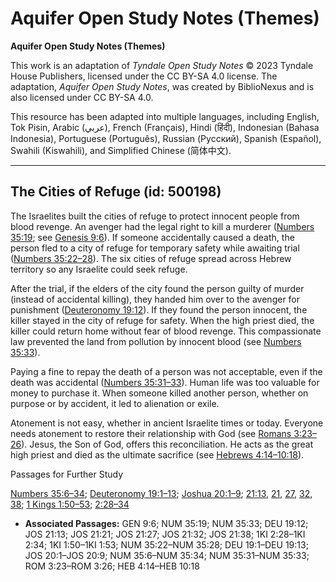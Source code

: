 # Aquifer Open Study Notes (Themes)

**Aquifer Open Study Notes (Themes)**

This work is an adaptation of *Tyndale Open Study Notes* © 2023 Tyndale House Publishers, licensed under the CC BY\-SA 4\.0 license. The adaptation, *Aquifer Open Study Notes*, was created by BiblioNexus and is also licensed under CC BY\-SA 4\.0\.

This resource has been adapted into multiple languages, including English, Tok Pisin, Arabic (عربي), French (Français), Hindi (हिंदी), Indonesian (Bahasa Indonesia), Portuguese (Português), Russian (Русский), Spanish (Español), Swahili (Kiswahili), and Simplified Chinese (简体中文).



--------------------------------

## The Cities of Refuge (id: 500198)

The Israelites built the cities of refuge to protect innocent people from blood revenge. An avenger had the legal right to kill a murderer ([Numbers 35:19](https://ref.ly/Num35:19); see [Genesis 9:6](https://ref.ly/Gen9:6)). If someone accidentally caused a death, the person fled to a city of refuge for temporary safety while awaiting trial ([Numbers 35:22–28](https://ref.ly/Num35:22-Num35:28)). The six cities of refuge spread across Hebrew territory so any Israelite could seek refuge.

After the trial, if the elders of the city found the person guilty of murder (instead of accidental killing), they handed him over to the avenger for punishment ([Deuteronomy 19:12](https://ref.ly/Deut19:12)). If they found the person innocent, the killer stayed in the city of refuge for safety. When the high priest died, the killer could return home without fear of blood revenge. This compassionate law prevented the land from pollution by innocent blood (see [Numbers 35:33](https://ref.ly/Num35:33)).

Paying a fine to repay the death of a person was not acceptable, even if the death was accidental ([Numbers 35:31–33](https://ref.ly/Num35:31-Num35:33)). Human life was too valuable for money to purchase it. When someone killed another person, whether on purpose or by accident, it led to alienation or exile.

Atonement is not easy, whether in ancient Israelite times or today. Everyone needs atonement to restore their relationship with God (see [Romans 3:23–26](https://ref.ly/Rom3:23-Rom3:26)). Jesus, the Son of God, offers this reconciliation. He acts as the great high priest and died as the ultimate sacrifice (see [Hebrews 4:14–10:18](https://ref.ly/Heb4:14-Heb10:18)).

Passages for Further Study

[Numbers 35:6–34](https://ref.ly/Num35:6-Num35:34); [Deuteronomy 19:1–13](https://ref.ly/Deut19:1-Deut19:13); [Joshua 20:1–9](https://ref.ly/Josh20:1-Josh20:9); [21:13](https://ref.ly/Josh21:13), [21](https://ref.ly/Josh21:21), [27](https://ref.ly/Josh21:27), [32](https://ref.ly/Josh21:32), [38](https://ref.ly/Josh21:38); [1 Kings 1:50–53](https://ref.ly/1Kgs1:50-1Kgs1:53); [2:28–34](https://ref.ly/1Kgs2:28-1Kgs2:34)

* **Associated Passages:** GEN 9:6; NUM 35:19; NUM 35:33; DEU 19:12; JOS 21:13; JOS 21:21; JOS 21:27; JOS 21:32; JOS 21:38; 1KI 2:28–1KI 2:34; 1KI 1:50–1KI 1:53; NUM 35:22–NUM 35:28; DEU 19:1–DEU 19:13; JOS 20:1–JOS 20:9; NUM 35:6–NUM 35:34; NUM 35:31–NUM 35:33; ROM 3:23–ROM 3:26; HEB 4:14–HEB 10:18

